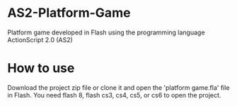 # AS2-Platform-Game
Platform game developed in Flash using the programming language ActionScript 2.0 (AS2)

# How to use
Download the project zip file or clone it and open the 'platform game.fla' file in Flash. You need flash 8, flash cs3, cs4, cs5, or cs6 to open the project.
